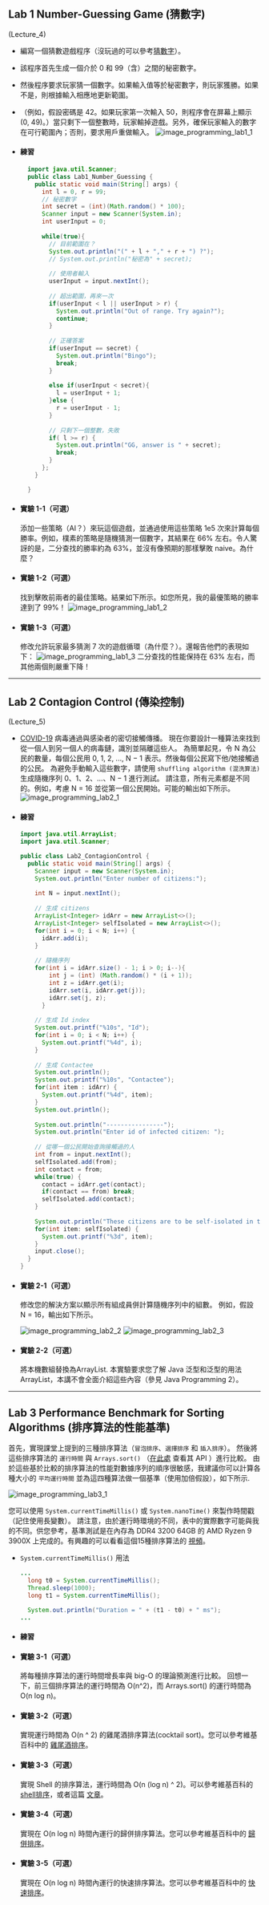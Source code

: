 ## Lab 1 Number-Guessing Game (猜數字)
  (Lecture_4)
  - 編寫一個猜數遊戲程序（沒玩過的可以參考[猜數字](https://www.funbrain.com/games/guess-the-number)）。
  - 該程序首先生成一個介於 0 和 99（含）之間的秘密數字。
  - 然後程序要求玩家猜一個數字。如果輸入值等於秘密數字，則玩家獲勝。如果不是，則根據輸入相應地更新範圍。
  - （例如，假設密碼是 42。如果玩家第一次輸入 50，則程序會在屏幕上顯示 (0, 49)。）當只剩下一個整數時，玩家輸掉遊戲。另外，確保玩家輸入的數字在可行範圍內；否則，要求用戶重做輸入。
  ![image_programming_lab1_1](./image/image_programming_lab1_1.png)

  - #### 練習
    ```java
      import java.util.Scanner;
      public class Lab1_Number_Guessing {
        public static void main(String[] args) {
          int l = 0, r = 99;
          // 秘密數字
          int secret = (int)(Math.random() * 100);
          Scanner input = new Scanner(System.in);
          int userInput = 0;
          
          while(true){
            // 目前範圍在？
            System.out.println("(" + l + "," + r + ") ?");
            // System.out.println("秘密為" + secret);
            
            // 使用者輸入
            userInput = input.nextInt();
            
            // 超出範圍，再來一次
            if(userInput < l || userInput > r) {
              System.out.println("Out of range. Try again?");
              continue;
            }
            
            // 正確答案
            if(userInput == secret) {
              System.out.println("Bingo");
              break;
            }
            
            else if(userInput < secret){
              l = userInput + 1;
            }else {
              r = userInput - 1;
            }
            
            // 只剩下一個整數，失敗
            if( l >= r) {
              System.out.println("GG, answer is " + secret);
              break;
            }
          };
        }

      }

    ```

    <!-- TODO: -->
  - #### 實驗 1-1（可選）
    添加一些策略（AI？）來玩這個遊戲，並通過使用這些策略 1e5 次來計算每個勝率。例如，樸素的策略是隨機猜測一個數字，其結果在 66% 左右。令人驚訝的是，二分查找的勝率約為 63%，並沒有像預期的那樣擊敗 naive。為什麼？

    <!-- TODO: -->
  - #### 實驗 1-2（可選）
    找到擊敗前兩者的最佳策略。結果如下所示。如您所見，我的最優策略的勝率達到了 99%！
    ![image_programming_lab1_2](./image/image_programming_lab1_2.png)

    <!-- TODO: -->
  - #### 實驗 1-3（可選）
    修改允許玩家最多猜測 7 次的遊戲循環（為什麼？）。還報告他們的表現如下：
    ![image_programming_lab1_3](./image/image_programming_lab1_3.png)
    二分查找的性能保持在 63% 左右，而其他兩個則嚴重下降！

---

## Lab 2 Contagion Control (傳染控制)
  (Lecture_5)
  - [COVID-19](https://en.wikipedia.org/wiki/Coronavirus_disease_2019) 病毒通過與感染者的密切接觸傳播。
  現在你要設計一種算法來找到從一個人到另一個人的病毒鏈，識別並隔離這些人。
  為簡單起見，令 N 為公民的數量，每個公民用 0, 1, 2, ..., N − 1 表示。然後每個公民寫下他/她接觸過的公民。
  為避免手動輸入這些數字，請使用 `shuffling algorithm (混洗算法)` 生成隨機序列 0、1、2、...、N − 1 進行測試。
  請注意，所有元素都是不同的。例如，考慮 N = 16 並從第一個公民開始。可能的輸出如下所示。
  ![image_programming_lab2_1](./image/image_programming_lab2_1.png)

  <!-- TODO: -->
  - #### 練習
    ```java
    import java.util.ArrayList;
    import java.util.Scanner;

    public class Lab2_ContagionControl {
      public static void main(String[] args) {
        Scanner input = new Scanner(System.in);
        System.out.println("Enter number of citizens:");
        
        int N = input.nextInt();
        
        // 生成 citizens
        ArrayList<Integer> idArr = new ArrayList<>();
        ArrayList<Integer> selfIsolated = new ArrayList<>();
        for(int i = 0; i < N; i++) {
          idArr.add(i);
        }
        
        // 隨機序列
        for(int i = idArr.size() - 1; i > 0; i--){
            int j = (int) (Math.random() * (i + 1));
            int z = idArr.get(i);
            idArr.set(i, idArr.get(j));
            idArr.set(j, z);
          }
        
        // 生成 Id index
        System.out.printf("%10s", "Id");
        for(int i = 0; i < N; i++) {
          System.out.printf("%4d", i);
        }
        
        // 生成 Contactee
        System.out.println();
        System.out.printf("%10s", "Contactee");
        for(int item : idArr) {
          System.out.printf("%4d", item);
        }
        System.out.println();
        
        System.out.println("----------------");
        System.out.println("Enter id of infected citizen: ");
        
        // 從哪一個公民開始查詢接觸過的人
        int from = input.nextInt();
        selfIsolated.add(from);
        int contact = from;
        while(true) {
          contact = idArr.get(contact);
          if(contact == from) break;
          selfIsolated.add(contact);
        }
        
        System.out.println("These citizens are to be self-isolated in the following 14 days");
        for(int item: selfIsolated) {
          System.out.printf("%3d", item);
        }
        input.close();
      }
    }
    ```

  <!-- TODO: -->
  - #### 實驗 2-1（可選）
    修改您的解決方案以顯示所有組成員併計算隨機序列中的組數。
    例如，假設 N = 16，輸出如下所示。

    ![image_programming_lab2_2](./image/image_programming_lab2_2.png)
    ![image_programming_lab2_3](./image/image_programming_lab2_3.png)

  <!-- TODO: -->
  - #### 實驗 2-2（可選）
    將本機數組替換為ArrayList.
    本實驗要求您了解 Java 泛型和泛型的用法ArrayList，本講不會全面介紹這些內容（參見 Java Programming 2）。

---

## Lab 3 Performance Benchmark for Sorting Algorithms (排序算法的性能基準)
  首先，實現課堂上提到的三種排序算法（`冒泡排序`、`選擇排序` 和 `插入排序`）。
  然後將這些排序算法的 `運行時間` 與 `Arrays.sort()` （[在此處](https://docs.oracle.com/javase/8/docs/api/java/util/Arrays.html#sort-int:A-) 查看其 API ）進行比較。
  由於這些基於比較的排序算法的性能對數據序列的順序很敏感，我建議你可以計算各種大小的 `平均運行時間` 並為這四種算法做一個基準（使用加倍假設），如下所示.

  ![image_programming_lab3_1](./image/image_programming_lab3_1.png)

  您可以使用 `System.currentTimeMillis()` 或 `System.nanoTime()` 來製作時間戳（記住使用長變數）。
  請注意，由於運行時環境的不同，表中的實際數字可能與我的不同。供您參考，基準測試是在內存為 DDR4 3200 64GB 的 AMD Ryzen 9 3900X 上完成的。有興趣的可以看看這個15種排序算法的 [視頻](https://www.youtube.com/watch?v=kPRA0W1kECg)。

  - `System.currentTimeMillis()` 用法
    ```java
    ...
      long t0 = System.currentTimeMillis();
      Thread.sleep(1000);
      long t1 = System.currentTimeMillis();

      System.out.println("Duration = " + (t1 - t0) + " ms");
    ...
    ```

  <!-- TODO: -->
  - #### 練習

  <!-- TODO: -->
  - #### 實驗 3-1（可選）
    將每種排序算法的運行時間增長率與 big-O 的理論預測進行比較。
    回想一下，前三個排序算法的運行時間為 O(n^2)，而 Arrays.sort() 的運行時間為 O(n log n)。
  
  <!-- TODO: -->
  - #### 實驗 3-2（可選）
    實現運行時間為 O(n ^ 2) 的雞尾酒排序算法(cocktail sort)。您可以參考維基百科中的 [雞尾酒排序](https://en.wikipedia.org/wiki/Cocktail_shaker_sort)。

  <!-- TODO: -->
  - #### 實驗 3-3（可選）
    實現 Shell 的排序算法，運行時間為 O(n (log n) ^ 2)。可以參考維基百科的 [shell排序](https://en.wikipedia.org/wiki/Shellsort)，或者這篇 [文章](http://notepad.yehyeh.net/Content/Algorithm/Sort/Shell/Shell.php)。

  <!-- TODO: -->
  - #### 實驗 3-4（可選）
    實現在 O(n log n) 時間內運行的歸併排序算法。您可以參考維基百科中的 [歸併排序](https://en.wikipedia.org/wiki/Merge_sort)。

  <!-- TODO: -->
  - #### 實驗 3-5（可選）
    實現在 O(n log n) 時間內運行的快速排序算法。您可以參考維基百科中的 [快速排序](https://en.wikipedia.org/wiki/Quicksort)。